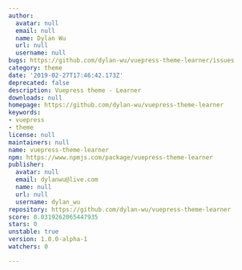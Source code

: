 ```yaml
---
author:
  avatar: null
  email: null
  name: Dylan Wu
  url: null
  username: null
bugs: https://github.com/dylan-wu/vuepress-theme-learner/issues
category: theme
date: '2019-02-27T17:46:42.173Z'
deprecated: false
description: Vuepress theme - Learner
downloads: null
homepage: https://github.com/dylan-wu/vuepress-theme-learner
keywords:
- vuepress
- theme
license: null
maintainers: null
name: vuepress-theme-learner
npm: https://www.npmjs.com/package/vuepress-theme-learner
publisher:
  avatar: null
  email: dylanwu@live.com
  name: null
  url: null
  username: dylan_wu
repository: https://github.com/dylan-wu/vuepress-theme-learner
score: 0.0319262065447935
stars: 0
unstable: true
version: 1.0.0-alpha-1
watchers: 0

---
```


